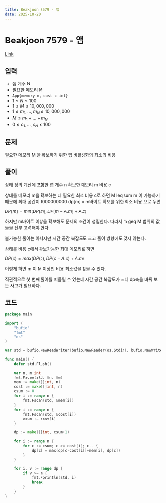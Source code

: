 ```yaml
---
title: Beakjoon 7579 - 앱
date: 2025-10-20
---
```


# Beakjoon 7579 - 앱

[Link](https://www.acmicpc.net/problem/7579)

## 입력

- 앱 개수 N
- 필요한 메모리 M
- `App{memory m, cost c int}`
- $1 \leq N \leq 100$
- $1 \leq M \leq 10,000,000$
- $1 \leq m_1, \ldots , m_N \leq 10,000,000$
- $M \leq m_1 + \ldots + m_N$
- $0 \leq c_1 , \ldots , c_N \leq 100$

## 문제

필요한 메모리 M 을 확보하기 위한 앱 비활성화의 최소의 비용

## 풀이

상태 정의
계산에 포함한 앱 개수 n
확보한 메모리 m
비용 c

상태를 메모리 m을 확보하는 데 필요한 최소 비용 c로 하면
M leq sum m 이 가능하기 때문에 최대 공간이 1000000000
dp[m] = m바이트 확보를 위한 최소 비용 으로 두면

$DP[m]=min(DP[m],DP[m-A.m]+A.c)$

하지만 m바이트 이상을 확보해도 문제의 조건이 성립한다. 따라서 m geq M 범위의 값들을 전부 고려해야 한다.

불가능한 풀이는 아니지만 시간 공간 복잡도도 크고 풀이 방향에도 맞지 않는다.

상태를 비용 c에서 확보가능한 최대 메모리로 하면

$DP(c)=max(DP(c),DP(c-A.c)+A.m)$

이렇게 하면 m 이 M 이상인 비용 최소값을 찾을 수 있다.

직관적으로 첫 번째 풀이를 떠올릴 수 있는데 시간 공간 복잡도가 크니 dp축을 바꿔 보는 사고가 필요하다.

## 코드

```go
package main

import (
	"bufio"
	"fmt"
	"os"
)

var std = bufio.NewReadWriter(bufio.NewReader(os.Stdin), bufio.NewWriter(os.Stdout))

func main() {
	defer std.Flush()

	var n, m int
	fmt.Fscan(std, &n, &m)
	mem := make([]int, n)
	cost := make([]int, n)
	csum := 0
	for i := range n {
		fmt.Fscan(std, &mem[i])
	}
	for i := range n {
		fmt.Fscan(std, &cost[i])
		csum += cost[i]
	}

	dp := make([]int, csum+1)

	for i := range n {
		for c := csum; c >= cost[i]; c-- {
			dp[c] = max(dp[c-cost[i]]+mem[i], dp[c])
		}
	}

	for i, v := range dp {
		if v >= m {
			fmt.Fprintln(std, i)
			break
		}
	}
}
```